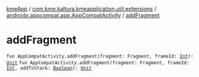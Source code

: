 [kmeApp](../../index.md) / [com.kme.kaltura.kmeapplication.util.extensions](../index.md) / [androidx.appcompat.app.AppCompatActivity](index.md) / [addFragment](./add-fragment.md)

# addFragment

`fun AppCompatActivity.addFragment(fragment: Fragment, frameId: `[`Int`](https://kotlinlang.org/api/latest/jvm/stdlib/kotlin/-int/index.html)`): `[`Unit`](https://kotlinlang.org/api/latest/jvm/stdlib/kotlin/-unit/index.html)
`fun AppCompatActivity.addFragment(fragment: Fragment, frameId: `[`Int`](https://kotlinlang.org/api/latest/jvm/stdlib/kotlin/-int/index.html)`, addToStack: `[`Boolean`](https://kotlinlang.org/api/latest/jvm/stdlib/kotlin/-boolean/index.html)`): `[`Unit`](https://kotlinlang.org/api/latest/jvm/stdlib/kotlin/-unit/index.html)